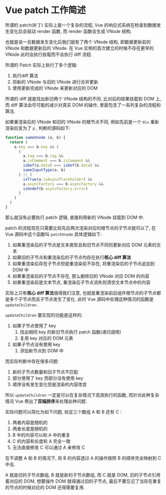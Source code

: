 # Vue patch 工作简述

所谓的 patch(补丁) 实际上是一个复杂的流程, Vue 的响应式系统在检查到数据发生变化后会驱动 render 函数, 而 render 函数会生成 VNode 结构.

也就是说一旦数据发生变化后我们就有了两个 VNode 结构, 即数据更新前的 VNode 和数据更新后的 VNode. 在 Vue 实例的首次建立的时候不存在更早的 VNode 此时会执行挂载而不会执行 diff 流程.

所谓的 Patch 实际上执行了多个逻辑:

1. 执行diff 算法
2. 将新的 VNode 与旧的 VNode 进行合并更新
3. 使用更新完成的 VNode 来更新对应的 DOM

所谓的 diff 就是找出新旧两个 VNode 结构的不同, 比对后的结果挂载到 DOM 上, 而 diff 算法会尽可能的减少对真实 DOM 的操作, 里面包含了一系列复杂的流程和算法.

如果重渲染后的 VNode 和旧的 VNode 的根节点不同, 例如先前是一个 `div` 重新渲染后变为了 `p` , 判断的源码如下:

```javascript
function sameVnode (a, b) {
  return (
    a.key === b.key && (
      (
        a.tag === b.tag &&
        a.isComment === b.isComment &&
        isDef(a.data) === isDef(b.data) &&
        sameInputType(a, b)
      ) || (
        isTrue(a.isAsyncPlaceholder) &&
        a.asyncFactory === b.asyncFactory &&
        isUndef(b.asyncFactory.error)
      )
    )
  )
}
```

那么就没有必要执行 patch 逻辑, 直接利用新的 VNode 挂载到 DOM 中.

patch 的流程现在只需要比较先后两次渲染对应的根节点的子节点就可以了, 在 Vue 源码中这个函数叫 `patchVnode` 具体逻辑如下:

1. 如果重渲染后的子节点是文本类型且和旧节点不同则更新对应 DOM 元素的文本
2. 如果旧的子节点和重渲染后的子节点均存在执行**核心 diff 算法**
3. 如果重渲染后存在子节点但是重渲染前不存在, 将重渲染后的子节点追加到 DOM 中
4. 如果重渲染后的子节点不存在, 那么删除旧的 VNode 对应 DOM 的内容
5. 如果重渲染前是文本节点, 重渲染后子节点消失则清空文本节点中的内容

实际上只有**核心 diff 算法**值得我们注意, 也就是重渲染前后组件根节点的子节点都是多个子节点而且子节点发生了变化. 此时 Vue 源码中处理这种情况的函数是 `updateChildren` .

`updateChildren` 要实现的功能是这样的:

1. 如果子节点使用了 key
   1. 找出相同 key 的新旧节点执行 patch 函数(递归调用)
   2. 复用 key 对应的 DOM 元素
2. 如果子节点没有使用 key
   1. 添加新节点到 DOM 中

而实际判断中存在很多问题:

1. 新的子节点数量和旧子节点不匹配
2. 部分使用了 key 而部分没有使用 key
3. 顺序没有发生变化但是渲染的内容改变

所以 `updateChildren` 一定是可以在复杂情况下高效执行的函数, 而针对此种复杂情况 Vue 祭出了**双端排序**来处理此种问题.

实际问题可以简化为如下问题, 给定三个数组 A 和 B 还有 C :

1. 两者内容是随机的
2. 两者长度是随机的
3. B 中的内容可以和 A 中的重复
4. C 的内容和长度和 A 完全一致
5. 无法直接修改 C 可以通过 A 来修改 C

在不调整 A 和 B 的情况下, 将 B 的内容透过 A 的操作按照 B 的顺序完全映射到 C 中去.

A 就是旧的子节点数组, B 就是新的子节点数组, 而 C 就是 DOM, 旧的子节点引用着对应的 DOM, 想要操作 DOM 就得通过旧的子节点, 最后不要忘记了当存在重复的节点的时候对应的 DOM 还得需要复用.

